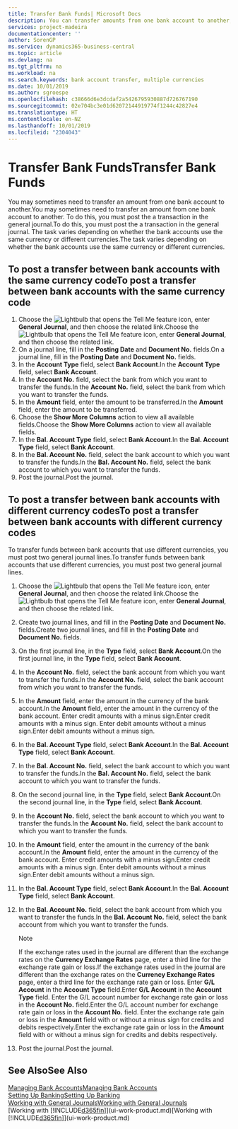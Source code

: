 ```yaml
---
title: Transfer Bank Funds| Microsoft Docs
description: You can transfer amounts from one bank account to another, including different currencies, by posting the transaction in the general journal.
services: project-madeira
documentationcenter: ''
author: SorenGP
ms.service: dynamics365-business-central
ms.topic: article
ms.devlang: na
ms.tgt_pltfrm: na
ms.workload: na
ms.search.keywords: bank account transfer, multiple currencies
ms.date: 10/01/2019
ms.author: sgroespe
ms.openlocfilehash: c38666d6e3dcdaf2a5426795930887d726767190
ms.sourcegitcommit: 02e704bc3e01d62072144919774f1244c42827e4
ms.translationtype: HT
ms.contentlocale: en-NZ
ms.lasthandoff: 10/01/2019
ms.locfileid: "2304043"
---
```

# <a name="transfer-bank-funds"></a><span data-ttu-id="e35be-103">Transfer Bank Funds</span><span class="sxs-lookup"><span data-stu-id="e35be-103">Transfer Bank Funds</span></span>
<span data-ttu-id="e35be-104">You may sometimes need to transfer an amount from one bank account to another.</span><span class="sxs-lookup"><span data-stu-id="e35be-104">You may sometimes need to transfer an amount from one bank account to another.</span></span> <span data-ttu-id="e35be-105">To do this, you must post the a transaction in the general journal.</span><span class="sxs-lookup"><span data-stu-id="e35be-105">To do this, you must post the a transaction in the general journal.</span></span> <span data-ttu-id="e35be-106">The task varies depending on whether the bank accounts use the same currency or different currencies.</span><span class="sxs-lookup"><span data-stu-id="e35be-106">The task varies depending on whether the bank accounts use the same currency or different currencies.</span></span>

## <a name="to-post-a-transfer-between-bank-accounts-with-the-same-currency-code"></a><span data-ttu-id="e35be-107">To post a transfer between bank accounts with the same currency code</span><span class="sxs-lookup"><span data-stu-id="e35be-107">To post a transfer between bank accounts with the same currency code</span></span>
1. <span data-ttu-id="e35be-108">Choose the ![Lightbulb that opens the Tell Me feature](media/ui-search/search_small.png "Tell me what you want to do") icon, enter **General Journal**, and then choose the related link.</span><span class="sxs-lookup"><span data-stu-id="e35be-108">Choose the ![Lightbulb that opens the Tell Me feature](media/ui-search/search_small.png "Tell me what you want to do") icon, enter **General Journal**, and then choose the related link.</span></span>
2. <span data-ttu-id="e35be-109">On a journal line, fill in the **Posting Date** and **Document No.** fields.</span><span class="sxs-lookup"><span data-stu-id="e35be-109">On a journal line, fill in the **Posting Date** and **Document No.** fields.</span></span>
3. <span data-ttu-id="e35be-110">In the **Account Type** field, select **Bank Account**.</span><span class="sxs-lookup"><span data-stu-id="e35be-110">In the **Account Type** field, select **Bank Account**.</span></span>
4. <span data-ttu-id="e35be-111">In the **Account No.** field, select the bank from which you want to transfer the funds.</span><span class="sxs-lookup"><span data-stu-id="e35be-111">In the **Account No.** field, select the bank from which you want to transfer the funds.</span></span>
5. <span data-ttu-id="e35be-112">In the **Amount** field, enter the amount to be transferred.</span><span class="sxs-lookup"><span data-stu-id="e35be-112">In the **Amount** field, enter the amount to be transferred.</span></span>
6. <span data-ttu-id="e35be-113">Choose the **Show More Columns** action to view all available fields.</span><span class="sxs-lookup"><span data-stu-id="e35be-113">Choose the **Show More Columns** action to view all available fields.</span></span>
7. <span data-ttu-id="e35be-114">In the **Bal. Account Type** field, select **Bank Account**.</span><span class="sxs-lookup"><span data-stu-id="e35be-114">In the **Bal. Account Type** field, select **Bank Account**.</span></span>
8. <span data-ttu-id="e35be-115">In the **Bal. Account No.** field, select the bank account to which you want to transfer the funds.</span><span class="sxs-lookup"><span data-stu-id="e35be-115">In the **Bal. Account No.** field, select the bank account to which you want to transfer the funds.</span></span>
9. <span data-ttu-id="e35be-116">Post the journal.</span><span class="sxs-lookup"><span data-stu-id="e35be-116">Post the journal.</span></span>

## <a name="to-post-a-transfer-between-bank-accounts-with-different-currency-codes"></a><span data-ttu-id="e35be-117">To post a transfer between bank accounts with different currency codes</span><span class="sxs-lookup"><span data-stu-id="e35be-117">To post a transfer between bank accounts with different currency codes</span></span>
<span data-ttu-id="e35be-118">To transfer funds between bank accounts that use different currencies, you must post two general journal lines.</span><span class="sxs-lookup"><span data-stu-id="e35be-118">To transfer funds between bank accounts that use different currencies, you must post two general journal lines.</span></span>

1. <span data-ttu-id="e35be-119">Choose the ![Lightbulb that opens the Tell Me feature](media/ui-search/search_small.png "Tell me what you want to do") icon, enter **General Journal**, and then choose the related link.</span><span class="sxs-lookup"><span data-stu-id="e35be-119">Choose the ![Lightbulb that opens the Tell Me feature](media/ui-search/search_small.png "Tell me what you want to do") icon, enter **General Journal**, and then choose the related link.</span></span>
2. <span data-ttu-id="e35be-120">Create two journal lines, and fill in the **Posting Date** and **Document No.** fields.</span><span class="sxs-lookup"><span data-stu-id="e35be-120">Create two journal lines, and fill in the **Posting Date** and **Document No.** fields.</span></span>
3. <span data-ttu-id="e35be-121">On the first journal line, in the **Type** field, select **Bank Account**.</span><span class="sxs-lookup"><span data-stu-id="e35be-121">On the first journal line, in the **Type** field, select **Bank Account**.</span></span>
4. <span data-ttu-id="e35be-122">In the **Account No.** field, select the bank account from which you want to transfer the funds.</span><span class="sxs-lookup"><span data-stu-id="e35be-122">In the **Account No.** field, select the bank account from which you want to transfer the funds.</span></span>
5. <span data-ttu-id="e35be-123">In the **Amount** field, enter the amount in the currency of the bank account.</span><span class="sxs-lookup"><span data-stu-id="e35be-123">In the **Amount** field, enter the amount in the currency of the bank account.</span></span> <span data-ttu-id="e35be-124">Enter credit amounts with a minus sign.</span><span class="sxs-lookup"><span data-stu-id="e35be-124">Enter credit amounts with a minus sign.</span></span> <span data-ttu-id="e35be-125">Enter debit amounts without a minus sign.</span><span class="sxs-lookup"><span data-stu-id="e35be-125">Enter debit amounts without a minus sign.</span></span>
6. <span data-ttu-id="e35be-126">In the **Bal. Account Type** field, select **Bank Account**.</span><span class="sxs-lookup"><span data-stu-id="e35be-126">In the **Bal. Account Type** field, select **Bank Account**.</span></span>
7. <span data-ttu-id="e35be-127">In the **Bal. Account No.** field, select the bank account to which you want to transfer the funds.</span><span class="sxs-lookup"><span data-stu-id="e35be-127">In the **Bal. Account No.** field, select the bank account to which you want to transfer the funds.</span></span>
8. <span data-ttu-id="e35be-128">On the second journal line, in the **Type** field, select **Bank Account**.</span><span class="sxs-lookup"><span data-stu-id="e35be-128">On the second journal line, in the **Type** field, select **Bank Account**.</span></span>
9. <span data-ttu-id="e35be-129">In the **Account No.** field, select the bank account to which you want to transfer the funds.</span><span class="sxs-lookup"><span data-stu-id="e35be-129">In the **Account No.** field, select the bank account to which you want to transfer the funds.</span></span>
10. <span data-ttu-id="e35be-130">In the **Amount** field, enter the amount in the currency of the bank account.</span><span class="sxs-lookup"><span data-stu-id="e35be-130">In the **Amount** field, enter the amount in the currency of the bank account.</span></span> <span data-ttu-id="e35be-131">Enter credit amounts with a minus sign.</span><span class="sxs-lookup"><span data-stu-id="e35be-131">Enter credit amounts with a minus sign.</span></span> <span data-ttu-id="e35be-132">Enter debit amounts without a minus sign.</span><span class="sxs-lookup"><span data-stu-id="e35be-132">Enter debit amounts without a minus sign.</span></span>
11. <span data-ttu-id="e35be-133">In the **Bal. Account Type** field, select **Bank Account**.</span><span class="sxs-lookup"><span data-stu-id="e35be-133">In the **Bal. Account Type** field, select **Bank Account**.</span></span>  
12. <span data-ttu-id="e35be-134">In the **Bal. Account No.** field, select the bank account from which you want to transfer the funds.</span><span class="sxs-lookup"><span data-stu-id="e35be-134">In the **Bal. Account No.** field, select the bank account from which you want to transfer the funds.</span></span>

    > [!NOTE]  
    > <span data-ttu-id="e35be-135">If the exchange rates used in the journal are different than the exchange rates on the **Currency Exchange Rates** page, enter a third line for the exchange rate gain or loss.</span><span class="sxs-lookup"><span data-stu-id="e35be-135">If the exchange rates used in the journal are different than the exchange rates on the **Currency Exchange Rates** page, enter a third line for the exchange rate gain or loss.</span></span> <span data-ttu-id="e35be-136">Enter **G/L Account** in the **Account Type** field.</span><span class="sxs-lookup"><span data-stu-id="e35be-136">Enter **G/L Account** in the **Account Type** field.</span></span> <span data-ttu-id="e35be-137">Enter the G/L account number for exchange rate gain or loss in the **Account No.** field.</span><span class="sxs-lookup"><span data-stu-id="e35be-137">Enter the G/L account number for exchange rate gain or loss in the **Account No.** field.</span></span> <span data-ttu-id="e35be-138">Enter the exchange rate gain or loss in the **Amount** field with or without a minus sign for credits and debits respectively.</span><span class="sxs-lookup"><span data-stu-id="e35be-138">Enter the exchange rate gain or loss in the **Amount** field with or without a minus sign for credits and debits respectively.</span></span>
13. <span data-ttu-id="e35be-139">Post the journal.</span><span class="sxs-lookup"><span data-stu-id="e35be-139">Post the journal.</span></span>

## <a name="see-also"></a><span data-ttu-id="e35be-140">See Also</span><span class="sxs-lookup"><span data-stu-id="e35be-140">See Also</span></span>
[<span data-ttu-id="e35be-141">Managing Bank Accounts</span><span class="sxs-lookup"><span data-stu-id="e35be-141">Managing Bank Accounts</span></span>](bank-manage-bank-accounts.md)  
[<span data-ttu-id="e35be-142">Setting Up Banking</span><span class="sxs-lookup"><span data-stu-id="e35be-142">Setting Up Banking</span></span>](bank-setup-banking.md)  
[<span data-ttu-id="e35be-143">Working with General Journals</span><span class="sxs-lookup"><span data-stu-id="e35be-143">Working with General Journals</span></span>](ui-work-general-journals.md)  
<span data-ttu-id="e35be-144">[Working with [!INCLUDE[d365fin](includes/d365fin_md.md)]](ui-work-product.md)</span><span class="sxs-lookup"><span data-stu-id="e35be-144">[Working with [!INCLUDE[d365fin](includes/d365fin_md.md)]](ui-work-product.md)</span></span>
